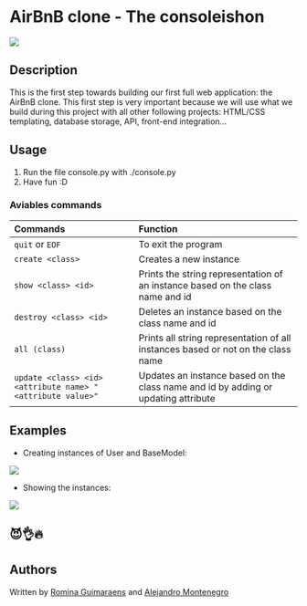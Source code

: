 # AirBnB clone - The consoleishon

![](https://i.imgur.com/jWuCsjD.png)

## Description

This is the first step towards building our first full web application: the AirBnB clone. This first step is very important because we will use what we build during this project with all other following projects: HTML/CSS templating, database storage, API, front-end integration…

## Usage

1.  Run the file console.py with ./console.py
2. Have fun :D

### Aviables commands

| Commands | Function |
| :------- | :------- |
| ``quit`` or ``EOF`` | To exit the program |
| ``create <class>`` | Creates a new instance |
| ``show <class> <id>`` | Prints the string representation of an instance based on the class name and id |
| ``destroy <class> <id>`` | Deletes an instance based on the class name and id |
| ``all (class)`` | Prints all string representation of all instances based or not on the class name |
| ``update <class> <id> <attribute name> "<attribute value>"`` | Updates an instance based on the class name and id by adding or updating attribute |

## Examples

- Creating instances of User and BaseModel:

![](https://i.imgur.com/FmwrIRn.png)

- Showing the instances:

![](https://i.imgur.com/4neaaC1.png)

## 😈👌🔥

## Authors

Written by [Romina Guimaraens](https://www.linkedin.com/in/romina-guimaraens-465992238/ "Denisse Landau") and [Alejandro Montenegro](www.linkedin.com/in/alejandro-montenegro-505233184 "Alejandro Montenegro")
